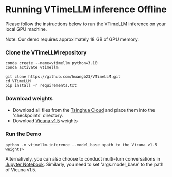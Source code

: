 # Running VTimeLLM inference Offline
Please follow the instructions below to run the VTimeLLM inference on your local GPU machine. 

Note: Our demo requires approximately 18 GB of GPU memory.

### Clone the VTimeLLM repository

```shell
conda create --name=vtimellm python=3.10
conda activate vtimellm

git clone https://github.com/huangb23/VTimeLLM.git
cd VTimeLLM
pip install -r requirements.txt
```

### Download weights

* Download all files from the [Tsinghua Cloud](https://cloud.tsinghua.edu.cn/d/6db5d02883124826aa6f/?p=%2Fcheckpoints&mode=list) and place them into the 'checkpoints' directory.
* Download [Vicuna v1.5](https://huggingface.co/lmsys/vicuna-7b-v1.5) weights

### Run the Demo

```shell
python -m vtimellm.inference --model_base <path to the Vicuna v1.5 weights> 
```

Alternatively, you can also choose to conduct multi-turn conversations in [Jupyter Notebook](inference.ipynb). Similarly, you need to set 'args.model_base' to the path of Vicuna v1.5.